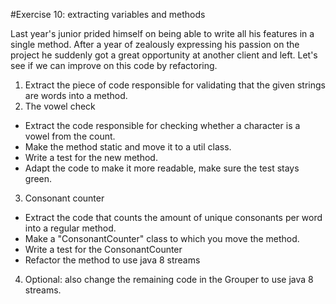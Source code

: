 #Exercise 10: extracting variables and methods

Last year's junior prided himself on being able to write all his features in a single method. 
After a year of zealously expressing his passion on the project he suddenly got a great opportunity 
at another client and left.
Let's see if we can improve on this code by refactoring.

1. Extract the piece of code responsible for validating that the given strings are words into a method.
2. The vowel check 
* Extract the code responsible for checking whether a character is a vowel from the count.
* Make the method static and move it to a util class.
* Write a test for the new method.
* Adapt the code to make it more readable, make sure the test stays green.
3. Consonant counter
* Extract the code that counts the amount of unique consonants per word into a regular method.
* Make a "ConsonantCounter" class to which you move the method.
* Write a test for the ConsonantCounter
* Refactor the method to use java 8 streams
4. Optional: also change the remaining code in the Grouper to use java 8 streams.